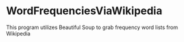 # WordFrequenciesViaWikipedia
This program utilizes Beautiful Soup to grab frequency word lists from Wikipedia
